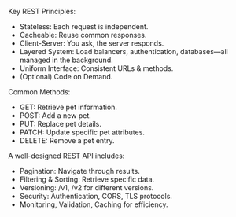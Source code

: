 Key REST Principles:

- Stateless: Each request is independent.
- Cacheable: Reuse common responses.
- Client-Server: You ask, the server responds.
- Layered System: Load balancers, authentication, databases—all managed in the background.
- Uniform Interface: Consistent URLs & methods.
- (Optional) Code on Demand.

Common Methods:

- GET: Retrieve pet information.
- POST: Add a new pet.
- PUT: Replace pet details.
- PATCH: Update specific pet attributes.
- DELETE: Remove a pet entry.

A well-designed REST API includes:

- Pagination: Navigate through results.
- Filtering & Sorting: Retrieve specific data.
- Versioning: /v1, /v2 for different versions.
- Security: Authentication, CORS, TLS protocols.
- Monitoring, Validation, Caching for efficiency.
